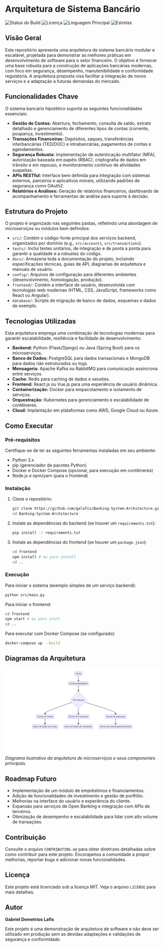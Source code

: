 # Arquitetura de Sistema Bancário

![Status do Build](https://img.shields.io/badge/build-passing-brightgreen)
![Licença](https://img.shields.io/badge/license-MIT-blue)
![Linguagem Principal](https://img.shields.io/github/languages/top/galafis/Banking-System-Architecture?color=blue)
![Estrelas](https://img.shields.io/github/stars/galafis/Banking-System-Architecture?style=social)

## Visão Geral

Este repositório apresenta uma arquitetura de sistema bancário modular e escalável, projetada para demonstrar as melhores práticas em desenvolvimento de software para o setor financeiro. O objetivo é fornecer uma base robusta para a construção de aplicações bancárias modernas, com foco em segurança, desempenho, manutenibilidade e conformidade regulatória. A arquitetura proposta visa facilitar a integração de novos serviços e a adaptação a futuras demandas do mercado.

## Funcionalidades Chave

O sistema bancário hipotético suporta as seguintes funcionalidades essenciais:

*   **Gestão de Contas:** Abertura, fechamento, consulta de saldo, extrato detalhado e gerenciamento de diferentes tipos de contas (corrente, poupança, investimento).
*   **Transações Financeiras:** Depósitos, saques, transferências interbancárias (TED/DOC) e intrabancárias, pagamentos de contas e agendamentos.
*   **Segurança Robusta:** Implementação de autenticação multifator (MFA), autorização baseada em papéis (RBAC), criptografia de dados em trânsito e em repouso, e monitoramento contínuo de atividades suspeitas.
*   **APIs RESTful:** Interface bem definida para integração com sistemas externos, parceiros e aplicativos móveis, utilizando padrões de segurança como OAuth2.
*   **Relatórios e Análises:** Geração de relatórios financeiros, dashboards de acompanhamento e ferramentas de análise para suporte à decisão.

## Estrutura do Projeto

O projeto é organizado nas seguintes pastas, refletindo uma abordagem de microserviços ou módulos bem definidos:

*   `src/`: Contém o código-fonte principal dos serviços backend, organizados por domínio (e.g., `src/accounts`, `src/transactions`).
*   `tests/`: Inclui testes unitários, de integração e de ponta a ponta para garantir a qualidade e a robustez do código.
*   `docs/`: Armazena toda a documentação do projeto, incluindo especificações técnicas, guias de API, diagramas de arquitetura e manuais de usuário.
*   `config/`: Arquivos de configuração para diferentes ambientes (desenvolvimento, homologação, produção).
*   `frontend/`: Contém a interface de usuário, desenvolvida com tecnologias web modernas (HTML, CSS, JavaScript, frameworks como React ou Angular).
*   `database/`: Scripts de migração de banco de dados, esquemas e dados de exemplo.

## Tecnologias Utilizadas

Esta arquitetura emprega uma combinação de tecnologias modernas para garantir escalabilidade, resiliência e facilidade de desenvolvimento:

*   **Backend:** Python (Flask/Django) ou Java (Spring Boot) para os microserviços.
*   **Banco de Dados:** PostgreSQL para dados transacionais e MongoDB para dados não estruturados ou logs.
*   **Mensageria:** Apache Kafka ou RabbitMQ para comunicação assíncrona entre serviços.
*   **Cache:** Redis para caching de dados e sessões.
*   **Frontend:** React.js ou Vue.js para uma experiência de usuário dinâmica.
*   **Containerização:** Docker para empacotamento e isolamento de serviços.
*   **Orquestração:** Kubernetes para gerenciamento e escalabilidade de contêineres.
*   **Cloud:** Implantação em plataformas como AWS, Google Cloud ou Azure.

## Como Executar

### Pré-requisitos

Certifique-se de ter as seguintes ferramentas instaladas em seu ambiente:

*   Python 3.x
*   pip (gerenciador de pacotes Python)
*   Docker e Docker Compose (opcional, para execução em contêineres)
*   Node.js e npm/yarn (para o frontend)

### Instalação

1.  Clone o repositório:
    ```bash
    git clone https://github.com/galafis/Banking-System-Architecture.git
    cd Banking-System-Architecture
    ```
2.  Instale as dependências do backend (se houver um `requirements.txt`):
    ```bash
    pip install -r requirements.txt
    ```
3.  Instale as dependências do frontend (se houver um `package.json`):
    ```bash
    cd frontend
    npm install # ou yarn install
    cd ..
    ```

### Execução

Para iniciar o sistema (exemplo simples de um serviço backend):

```bash
python src/main.py
```

Para iniciar o frontend:

```bash
cd frontend
npm start # ou yarn start
cd ..
```

Para executar com Docker Compose (se configurado):

```bash
docker-compose up --build
```

## Diagramas da Arquitetura

![Diagrama de Arquitetura](docs/architecture_diagram.png)
*Diagrama ilustrativo da arquitetura de microserviços e seus componentes principais.*

## Roadmap Futuro

*   Implementação de um módulo de empréstimos e financiamentos.
*   Adição de funcionalidades de investimento e gestão de portfólio.
*   Melhorias na interface do usuário e experiência do cliente.
*   Expansão para serviços de Open Banking e integração com APIs de terceiros.
*   Otimização de desempenho e escalabilidade para lidar com alto volume de transações.

## Contribuição

Consulte o arquivo `CONTRIBUTING.md` para obter diretrizes detalhadas sobre como contribuir para este projeto. Encorajamos a comunidade a propor melhorias, reportar bugs e adicionar novas funcionalidades.

## Licença

Este projeto está licenciado sob a licença MIT. Veja o arquivo `LICENSE` para mais detalhes.

## Autor

**Gabriel Demetrios Lafis**

Este projeto é uma demonstração de arquitetura de software e não deve ser utilizado em produção sem as devidas adaptações e validações de segurança e conformidade.
